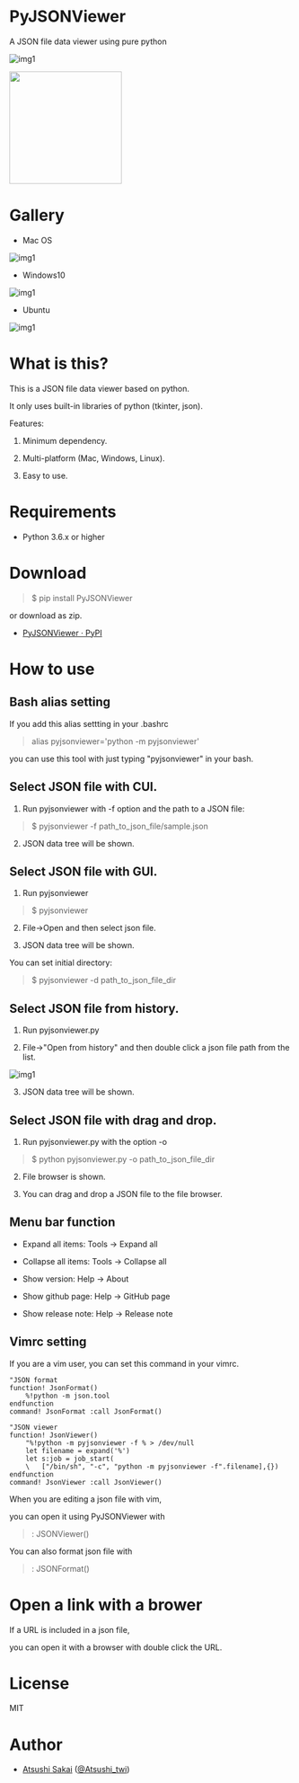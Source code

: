 # PyJSONViewer
A JSON file data viewer using pure python

![img1](https://github.com/AtsushiSakai/PyJSONViewer/raw/master/img/icon.png?v=4&s=200)

<img src="https://github.com/AtsushiSakai/PyJSONViewer/raw/master/img/icon.png" width="200">

# Gallery

- Mac OS

![img1](https://github.com/AtsushiSakai/PyJSONViewer/raw/master/img/mac.png)

- Windows10

![img1](https://github.com/AtsushiSakai/PyJSONViewer/raw/master/img/windows.png)

- Ubuntu

![img1](https://github.com/AtsushiSakai/PyJSONViewer/raw/master/img/ubuntu.png)


# What is this?

This is a JSON file data viewer based on python.

It only uses built-in libraries of python (tkinter, json).

Features:

1. Minimum dependency. 

2. Multi-platform (Mac, Windows, Linux).

3. Easy to use.


# Requirements

- Python 3.6.x or higher

# Download

>$ pip install PyJSONViewer

or download as zip.

- [PyJSONViewer · PyPI](https://pypi.org/project/PyJSONViewer/)

# How to use

## Bash alias setting

If you add this alias settting in your .bashrc

> alias pyjsonviewer='python -m pyjsonviewer'

you can use this tool with just typing "pyjsonviewer" in your bash.

## Select JSON file with CUI.

1. Run pyjsonviewer with -f option and the path to a JSON file:

> $ pyjsonviewer -f path\_to\_json\_file/sample.json

2. JSON data tree will be shown.

## Select JSON file with GUI.

1. Run pyjsonviewer

> $ pyjsonviewer

2. File-\>Open and then select json file.

3. JSON data tree will be shown.

You can set initial directory:

> $ pyjsonviewer -d path\_to\_json\_file\_dir

## Select JSON file from history.

1. Run pyjsonviewer.py

2. File-\>"Open from history" and then double click a json file path from the list.

![img1](https://github.com/AtsushiSakai/PyJSONViewer/raw/master/img/history.png)

3. JSON data tree will be shown.

## Select JSON file with drag and drop.

1. Run pyjsonviewer.py with the option -o

> $ python pyjsonviewer.py -o path\_to\_json\_file\_dir

2. File browser is shown.

3. You can drag and drop a JSON file to the file browser.

## Menu bar function

- Expand all items: Tools -> Expand all

- Collapse all items: Tools -> Collapse all

- Show version: Help -> About

- Show github page: Help -> GitHub page

- Show release note: Help -> Release note

## Vimrc setting

If you are a vim user, you can set this command in your vimrc.

	"JSON format
	function! JsonFormat()
		%!python -m json.tool
	endfunction
	command! JsonFormat :call JsonFormat()

	"JSON viewer
	function! JsonViewer()
		"%!python -m pyjsonviewer -f % > /dev/null
  		let filename = expand('%')
		let s:job = job_start(
		\   ["/bin/sh", "-c", "python -m pyjsonviewer -f".filename],{})
	endfunction
	command! JsonViewer :call JsonViewer()

When you are editing a json file with vim,

you can open it using PyJSONViewer with

>: JSONViewer()

You can also format json file with

>: JSONFormat()

# Open a link with a brower

If a URL is included in a json file,

you can open it with a browser with double click the URL.

# License 

MIT

# Author

- [Atsushi Sakai](https://github.com/AtsushiSakai/) ([@Atsushi_twi](https://twitter.com/Atsushi_twi))

